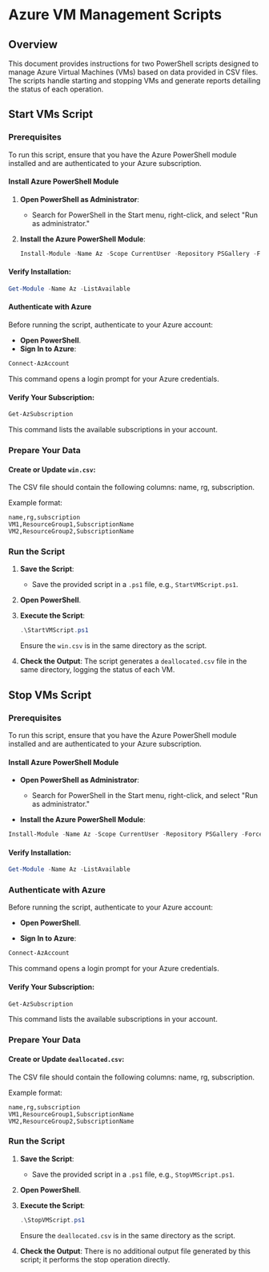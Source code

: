 
# Azure VM Management Scripts

## Overview

This document provides instructions for two PowerShell scripts designed to manage Azure Virtual Machines (VMs) based on data provided in CSV files. The scripts handle starting and stopping VMs and generate reports detailing the status of each operation.

## Start VMs Script

### Prerequisites

To run this script, ensure that you have the Azure PowerShell module installed and are authenticated to your Azure subscription.

#### Install Azure PowerShell Module

1. **Open PowerShell as Administrator**:
   - Search for PowerShell in the Start menu, right-click, and select "Run as administrator."

2. **Install the Azure PowerShell Module**:
   ```powershell
   Install-Module -Name Az -Scope CurrentUser -Repository PSGallery -Force
   ```

#### Verify Installation:
```powershell
Get-Module -Name Az -ListAvailable
```

#### Authenticate with Azure
Before running the script, authenticate to your Azure account:

- **Open PowerShell**.
- **Sign In to Azure**:
```powershell
Connect-AzAccount
```
This command opens a login prompt for your Azure credentials.

#### Verify Your Subscription:
```powershell
Get-AzSubscription
```
This command lists the available subscriptions in your account.

### Prepare Your Data

#### Create or Update `win.csv`:
The CSV file should contain the following columns: name, rg, subscription.

Example format:
```csv
name,rg,subscription
VM1,ResourceGroup1,SubscriptionName
VM2,ResourceGroup2,SubscriptionName
```

### Run the Script

1. **Save the Script**:
   - Save the provided script in a `.ps1` file, e.g., `StartVMScript.ps1`.

2. **Open PowerShell**.

3. **Execute the Script**:
   ```powershell
   .\StartVMScript.ps1
   ```
   Ensure the `win.csv` is in the same directory as the script.

4. **Check the Output**:
   The script generates a `deallocated.csv` file in the same directory, logging the status of each VM.

## Stop VMs Script

### Prerequisites

To run this script, ensure that you have the Azure PowerShell module installed and are authenticated to your Azure subscription.

#### Install Azure PowerShell Module

- **Open PowerShell as Administrator**:
  - Search for PowerShell in the Start menu, right-click, and select "Run as administrator."
  
- **Install the Azure PowerShell Module**:
```powershell
Install-Module -Name Az -Scope CurrentUser -Repository PSGallery -Force
```

#### Verify Installation:
```powershell
Get-Module -Name Az -ListAvailable
```

### Authenticate with Azure

Before running the script, authenticate to your Azure account:

- **Open PowerShell**.

- **Sign In to Azure**:
```powershell
Connect-AzAccount
```
This command opens a login prompt for your Azure credentials.

#### Verify Your Subscription:
```powershell
Get-AzSubscription
```
This command lists the available subscriptions in your account.

### Prepare Your Data

#### Create or Update `deallocated.csv`:
The CSV file should contain the following columns: name, rg, subscription.

Example format:
```csv
name,rg,subscription
VM1,ResourceGroup1,SubscriptionName
VM2,ResourceGroup2,SubscriptionName
```

### Run the Script

1. **Save the Script**:
   - Save the provided script in a `.ps1` file, e.g., `StopVMScript.ps1`.

2. **Open PowerShell**.

3. **Execute the Script**:
   ```powershell
   .\StopVMScript.ps1
   ```
   Ensure the `deallocated.csv` is in the same directory as the script.

4. **Check the Output**:
   There is no additional output file generated by this script; it performs the stop operation directly.
